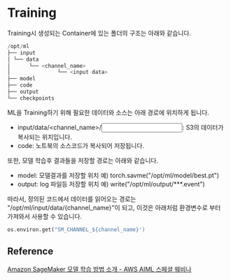# Training

Training시 생성되는 Container에 있는 폴더의 구조는 아래와 같습니다.

```c
/opt/ml 
├── input 
│ └── data 
│      └── <channel_name> 
│               └── <input data> 
├── model 
├── code 
├── output 
└── checkpoints
```

ML을 Training하기 위해 필요한 데이터와 소스는 아래 경로에 위치하게 됩니다. 

- input/data/<channel_name>/<input data>: S3의 데이터가 복사되는 위치입니다.
- code: 노트북의 소스코드가 복사되어 저장됩니다.

또한, 모델 학습후 결과들을 저장할 경로는 아래와 같습니다.

- model: 모델결과를 저장할 위치 예) torch.savme("/opt/ml/model/best.pt")
- output: log 파일등 저장할 위치 예) write("/opt/ml/output/\*\*\*.event")


따라서, 정의된 코드에서 데이터를 읽어오는 경로는 "/opt/ml/input/data/{channel_name}"이 되고, 이것은 아래처럼 환경변수로 부터 가져와서 사용할 수 있습니다. 

```python
os.environ.get("SM_CHANNEL_${channel_name}')
```

## Reference

[Amazon SageMaker 모델 학습 방법 소개 - AWS AIML 스페셜 웨비나](https://www.youtube.com/watch?v=oQ7glJfD-BQ&list=PLORxAVAC5fUULZBkbSE--PSY6bywP7gyr)

